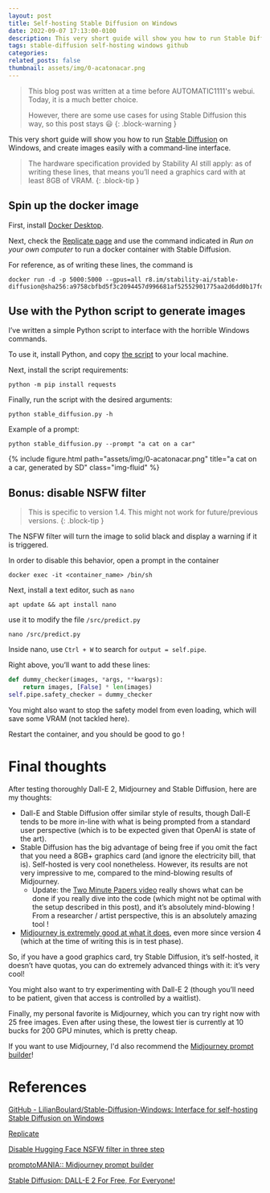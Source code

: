 ```yaml
---
layout: post
title: Self-hosting Stable Diffusion on Windows
date: 2022-09-07 17:13:00-0100
description: This very short guide will show you how to run Stable Diffusion on Windows, and create images easily with a command-line interface.
tags: stable-diffusion self-hosting windows github
categories: 
related_posts: false
thumbnail: assets/img/0-acatonacar.png
---
```


> This blog post was written at a time before AUTOMATIC1111's webui. Today, it is a much better choice.
> 
> However, there are some use cases for using Stable Diffusion this way, so this post stays 😃
{: .block-warning }

This very short guide will show you how to run [Stable Diffusion](https://stability.ai/blog/stable-diffusion-announcement) on Windows, and create images easily with a command-line interface.

> The hardware specification provided by Stability AI still apply:
> as of writing these lines, that means you’ll need a graphics card with at least 8GB of VRAM.
{: .block-tip }

## Spin up the docker image

First, install [Docker Desktop](https://docs.docker.com/desktop/install/windows-install/).

Next, check the [Replicate page](https://replicate.com/stability-ai/stable-diffusion) and use the command indicated in *Run on your own computer* to run a docker container with Stable Diffusion.

For reference, as of writing these lines, the command is

```
docker run -d -p 5000:5000 --gpus=all r8.im/stability-ai/stable-diffusion@sha256:a9758cbfbd5f3c2094457d996681af52552901775aa2d6dd0b17fd15df959bef
```

## Use with the Python script to generate images

I’ve written a simple Python script to interface with the horrible Windows commands.

To use it, install Python, and copy [the script](https://github.com/LilianBoulard/Stable-Diffusion-Windows/blob/main/stable_diffusion.py) to your local machine.

Next, install the script requirements:

```
python -m pip install requests
```

Finally, run the script with the desired arguments:

```
python stable_diffusion.py -h
```

Example of a prompt:

```
python stable_diffusion.py --prompt "a cat on a car"
```

<div class="row justify-content-center">
    <div class="col-7 mt-3 mt-md-0">
        {% include figure.html path="assets/img/0-acatonacar.png" title="a cat on a car, generated by SD" class="img-fluid" %}
    </div>
</div>

## Bonus: disable NSFW filter

> This is specific to version 1.4. This might not work for future/previous versions.
{: .block-tip }

The NSFW filter will turn the image to solid black and display a warning if it is triggered.

In order to disable this behavior, open a prompt in the container

```
docker exec -it <container_name> /bin/sh
```

Next, install a text editor, such as `nano`

```
apt update && apt install nano
```

use it to modify the file `/src/predict.py`

```
nano /src/predict.py
```

Inside nano, use `Ctrl + W` to search for `output = self.pipe`.

Right above, you’ll want to add these lines: 

```python
def dummy_checker(images, *args, **kwargs):
    return images, [False] * len(images)
self.pipe.safety_checker = dummy_checker
```

You might also want to stop the safety model from even loading, which will save some VRAM (not tackled here).

Restart the container, and you should be good to go !

# Final thoughts

After testing thoroughly Dall-E 2, Midjourney and Stable Diffusion, here are my thoughts:

- Dall-E and Stable Diffusion offer similar style of results, though Dall-E tends to be more in-line with what is being prompted from a standard user perspective (which is to be expected given that OpenAI is state of the art).
- Stable Diffusion has the big advantage of being free if you omit the fact that you need a 8GB+ graphics card (and ignore the electricity bill, that is). Self-hosted is very cool nonetheless. 
However, its results are not very impressive to me, compared to the mind-blowing results of Midjourney.
  - Update: the [Two Minute Papers video](https://youtu.be/nVhmFski3vg) really shows what can be done if you really dive into the code (which might not be optimal with the setup described in this post), and it’s absolutely mind-blowing !
    From a researcher / artist perspective, this is an absolutely amazing tool !
- [Midjourney is extremely good at what it does](https://www.midjourney.com/showcase/), even more since version 4 (which at the time of writing this is in test phase).

So, if you have a good graphics card, try Stable Diffusion, it’s self-hosted, it doesn’t have quotas, you can do extremely advanced things with it: it’s very cool!

You might also want to try experimenting with Dall-E 2 (though you’ll need to be patient, given that access is controlled by a waitlist).

Finally, my personal favorite is Midjourney, which you can try right now with 25 free images. Even after using these, the lowest tier is currently at 10 bucks for 200 GPU minutes, which is pretty cheap.

If you want to use Midjourney, I'd also recommend the [Midjourney prompt builder](https://promptomania.com/midjourney-prompt-builder/)!

# References

[GitHub - LilianBoulard/Stable-Diffusion-Windows: Interface for self-hosting Stable Diffusion on Windows](https://github.com/LilianBoulard/Stable-Diffusion-Windows)

[Replicate](https://replicate.com/stability-ai/stable-diffusion)

[Disable Hugging Face NSFW filter in three step](https://www.reddit.com/r/StableDiffusion/comments/wxba44/disable_hugging_face_nsfw_filter_in_three_step/)

[promptoMANIA:: Midjourney prompt builder](https://promptomania.com/midjourney-prompt-builder/)

[Stable Diffusion: DALL-E 2 For Free, For Everyone!](https://youtu.be/nVhmFski3vg)
